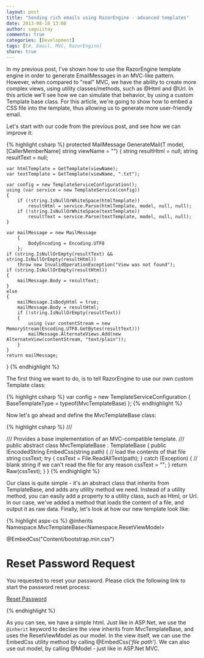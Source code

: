 ```yaml
---
layout: post
title: "Sending rich emails using RazorEngine - advanced templates"
date: 2013-08-18 13:08
author: saguiitay
comments: true
categories: [Development]
tags: [C#, Email, MVC, RazorEngine]
share: true
---
```

In my previous post, I've shown how to use the RazorEngine template engine in order to generate EmailMessages in an MVC-like pattern.
However, when compared to "real" MVC, we have the ability to create more complex views, using utility classes/methods, such as @Html and @Url.
In this article we'll see how we can simulate that behavior, by using a custom Template base class. For this article, we're going to show how to
embed a CSS file into the template, thus allowing us to generate more user-friendly email.

Let's start with our code from the previous post, and see how we can improve it:

{% highlight csharp %}
protected MailMessage GenerateMail<T>(T model, [CallerMemberName] string viewName = "")
{
	string resultHtml = null;
	string resultText = null;
	
	var htmlTemplate = GetTemplate(viewName);
	var textTemplate = GetTemplate(viewName, ".txt");
	
	var config = new TemplateServiceConfiguration();
	using (var service = new TemplateService(config))
	{
		if (!string.IsNullOrWhiteSpace(htmlTemplate))
			resultHtml = service.Parse(htmlTemplate, model, null, null);
		if (!string.IsNullOrWhiteSpace(textTemplate))
			resultText = service.Parse(textTemplate, model, null, null);
	}
	
	var mailMessage = new MailMessage
		{
			BodyEncoding = Encoding.UTF8
		};
	if (string.IsNullOrEmpty(resultText) && string.IsNullOrEmpty(resultHtml))
		throw new InvalidOperationException("View was not found");
	if (string.IsNullOrEmpty(resultHtml))
	{
		mailMessage.Body = resultText;
	}
	else
	{
		mailMessage.IsBodyHtml = true;
		mailMessage.Body = resultHtml;
		if (!string.IsNullOrEmpty(resultText))
		{
			using (var contentStream = new MemoryStream(Encoding.UTF8.GetBytes(resultText)))
			mailMessage.AlternateViews.Add(new AlternateView(contentStream, "text/plain"));
		}
	}
	return mailMessage;
}
{% endhighlight %}

The first thing we want to do, is to tell RazorEngine to use our own custom Template class:

{% highlight csharp %}
var config = new TemplateServiceConfiguration { BaseTemplateType = typeof(MvcTemplateBase<T>) };
{% endhighlight %}

Now let's go ahead and define the MvcTemplateBase class:

{% highlight csharp %}
///<summary>
/// Provides a base implementation of an MVC-compatible template.
///</summary>
public abstract class MvcTemplateBase<T> : TemplateBase<T>
{
	public IEncodedString EmbedCss(string path)
	{
		// load the contents of that file
		string cssText;
		try
		{
			cssText = File.ReadAllText(path);
		}
		catch (Exception)
		{
			// blank string if we can't read the file for any reason
			cssText = "";
		}
		return Raw(cssText);
	}
}
{% endhighlight %}

Our class is quite simple - it's an abstract class that inherits from TemplateBase, and adds any utility method we need. Instead of a utility method,
you can easily add a property to a utility class, such as Html, or Url. In our case, we've added a method that loads the content of a file, and output
it as raw data. Finally, let's look at how our new template look like:

{% highlight aspx-cs %}
@inherits Namespace.MvcTemplateBase<Namespace.ResetViewModel>
<!DOCTYPE html>
<html lang="en">
<head>
	<title>Custom Template sample</title>
	@EmbedCss("Content/bootstrap.min.css")
</head>
<body>
	<div class="container">
		<div class="hero-unit">
			<h1>Reset Password Request</h1>
			<p>You requested to reset your password. Please click the following link to start the password reset process:</p>
			<p>
				<a class="btn btn-primary btn-large" href="@Model.Url">Reset Password</a>
			</p>
		</div>
	</div>
</body>
</html>
{% endhighlight %}

As you can see, we have a simple html. Just like in ASP.Net, we use the `@inherit` keyword to declare the view inherits from MvcTemplateBase,
and uses the ResetViewModel as our model. In the view itself, we can use the EmbedCss utility method by calling @EmbedCss('*file path*').
We can also use out model, by calling @Model - just like in ASP.Net MVC.